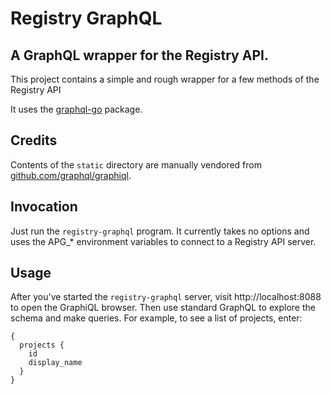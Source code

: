 # Registry GraphQL

## A GraphQL wrapper for the Registry API.

This project contains a simple and rough wrapper for a few methods
of the Registry API

It uses the [graphql-go](https://github.com/graphql-go/graphql) package.

## Credits
Contents of the `static` directory are manually vendored from
[github.com/graphql/graphiql](https://github.com/graphql/graphiql).

## Invocation
Just run the `registry-graphql` program. It currently takes no options
and uses the APG_* environment variables to connect to a Registry API server.

## Usage

After you've started the `registry-graphql` server, visit http://localhost:8088
to open the GraphiQL browser. Then use standard GraphQL to explore the schema
and make queries. For example, to see a list of projects, enter:
```
{
  projects {
    id
    display_name
  }
}
```